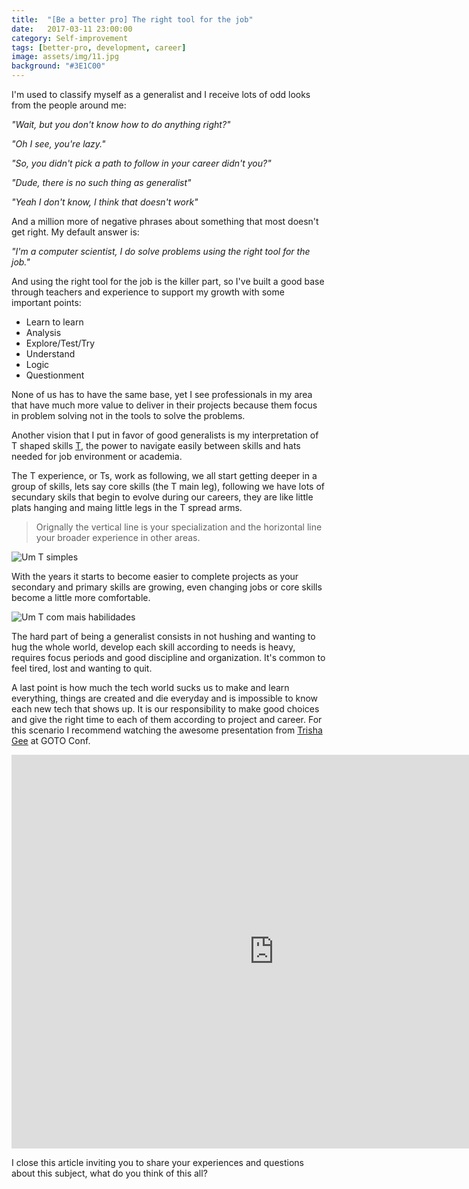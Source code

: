 ```yaml
---
title:  "[Be a better pro] The right tool for the job"
date:   2017-03-11 23:00:00
category: Self-improvement
tags: [better-pro, development, career]
image: assets/img/11.jpg
background: "#3E1C00"
---
```


I'm used to classify myself as a generalist and I receive lots of odd looks from the people around me:

*"Wait, but you don't know how to do anything right?"*

*"Oh I see, you're lazy."*

*"So, you didn't pick a path to follow in your career didn't you?"*

*"Dude, there is no such thing as generalist"*

*"Yeah I don't know, I think that doesn't work"*

And a million more of negative phrases about something that most doesn't get right. My default answer is:

*"I'm a computer scientist, I do solve problems using the right tool for the job."*

And using the right tool for the job is the killer part, so I've built a good base through teachers and experience to support my growth with some important points:
* Learn to learn
* Analysis
* Explore/Test/Try
* Understand
* Logic
* Questionment

None of us has to have the same base, yet I see professionals in my area that have much more value to deliver in their projects because them focus in problem solving not in the tools to solve the problems.

Another vision that I put in favor of good generalists is my interpretation of T shaped skills [T](https://www.google.ca/url?sa=t&rct=j&q=&esrc=s&source=web&cd=1&cad=rja&uact=8&ved=0ahUKEwjj4ZLJ2s3SAhUj6IMKHdHLB9EQFggaMAA&url=https%3A%2F%2Fen.wikipedia.org%2Fwiki%2FT-shaped_skills&usg=AFQjCNGvQPGomkZ_Nylh8qwn_72hROGKrw), the power to navigate easily between skills and hats needed for job environment or academia.

The T experience, or Ts, work as following, we all start getting deeper in a group of skills, lets say core skills (the T main leg), following we have lots of secundary skils that begin to evolve during our careers, they are like little plats hanging and maing little legs in the T spread arms.

> Orignally the vertical line is your specialization and the horizontal line your broader experience in other areas.

![Um T simples](/assets/img/tshapedskills01.png)


With the years it starts to become easier to complete projects as your secondary and primary skills are growing, even changing jobs or core skills become a little more comfortable.

![Um T com mais habilidades](/assets/img/tshapedskills02.png)

The hard part of being a generalist consists in not hushing and wanting to hug the whole world, develop each skill according to needs is heavy, requires focus periods and good discipline and organization. It's common to feel tired, lost and wanting to quit.

A last point is how much the tech world sucks us to make and learn everything, things are created and die everyday and is impossible to know each new tech that shows up. It is our responsibility to make good choices and give the right time to each of them according to project and career. For this scenario I recommend watching the awesome presentation from [Trisha Gee](https://twitter.com/trisha_gee) at GOTO Conf.

<iframe width="840" height="630" src="https://www.youtube.com/embed/qWKf3ROVgrY?list=PLEx5khR4g7PJDpyad03wgvzzTl5Gsww2b" frameborder="0" allowfullscreen></iframe>

I close this article inviting you to share your experiences and questions about this subject, what do you think of this all?